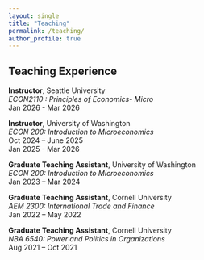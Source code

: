 ```yaml
---
layout: single
title: "Teaching"
permalink: /teaching/
author_profile: true
---
```


## Teaching Experience

**Instructor**, Seattle University   
*ECON2110 : Principles of Economics- Micro*  
Jan 2026 - Mar 2026

**Instructor**, University of Washington  
*ECON 200: Introduction to Microeconomics*  
Oct 2024 – June 2025  
Jan 2025 - Mar 2026

**Graduate Teaching Assistant**, University of Washington  
*ECON 200: Introduction to Microeconomics*  
Jan 2023 – Mar 2024

**Graduate Teaching Assistant**, Cornell University  
*AEM 2300: International Trade and Finance*  
Jan 2022 – May 2022

**Graduate Teaching Assistant**, Cornell University  
*NBA 6540: Power and Politics in Organizations*  
Aug 2021 – Oct 2021
